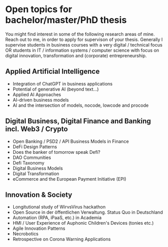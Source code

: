 # Open topics for bachelor/master/PhD thesis

You might find interest in some of the following research areas of mine. Reach out to me, in order to apply for supervison of your thesis. Generally I supervise students in business courses with a very digital / technical focus OR students in IT / information systems / computer science with focus on digital innovation, transformation and (corporate) entrepreneurship.

## Applied Artificial Intelligence
- Integration of ChatGPT in business applications
- Potential of generative AI (beyond text...)
- Applied AI Approaches
- AI-driven business models
- AI and the intersection of models, nocode, lowcode and procode

## Digital Business, Digital Finance and Banking incl. Web3 / Crypto
- Open Banking / PSD2 / API Business Models in Finance
- DeFi Design Patterns
- Does the banker of tomorrow speak Defi?
- DAO Communities
- Defi Taxonomy
- Digital Business Models
- Digital Transformation
- eCommerce and the European Payment Initiative (EPI)

## Innovation & Society
- Longitutional study of WirvsVirus hackathon
- Open Source in der öffentlichen Verwaltung. Status Quo in Deutschland
- Automation (RPA, iPaaS, etc.) in Academia
- HMI / User Experience of Auphonic Children's Devices (tonies etc.)
- Agile Innovation Patterns
- Necrobotics
- Retrospective on Corona Warning Applications
